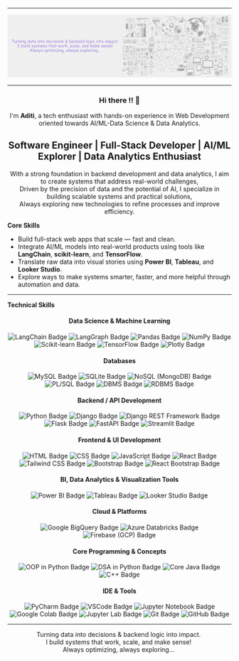 
***

![Banner](./gitprofile.png)

---

<div align="center">

<h3 align="center">  Hi there !! 👋 </h3>

I'm **Aditi**, a tech enthusiast with hands-on experience in Web Development oriented towards AI/ML-Data Science & Data Analytics. 

## **Software Engineer | Full-Stack Developer | AI/ML Explorer | Data Analytics Enthusiast**

With a strong foundation in backend development and data analytics, I aim to create systems that address real-world challenges, <br>
Driven by the precision of data and the potential of AI, I specialize in building scalable systems and practical solutions, <br>
Always exploring new technologies to refine processes and improve efficiency.

</div>

<div>

**Core Skills**

- Build full-stack web apps that scale — fast and clean.
- Integrate AI/ML models into real-world products using tools like **LangChain**, **scikit-learn**, and **TensorFlow**.
- Translate raw data into visual stories using **Power BI**, **Tableau**, and **Looker Studio**.
- Explore ways to make systems smarter, faster, and more helpful through automation and data.

</div>

---

**Technical Skills**

<h4 align="center"> Data Science & Machine Learning </h4>

<p align="center">
  <img src="https://img.shields.io/badge/LangChain-black?style=for-the-badge&logo=langchain" alt="LangChain Badge">
  <img src="https://img.shields.io/badge/LangGraph-black?style=for-the-badge&logo=langgraph" alt="LangGraph Badge">
  <img src="https://img.shields.io/badge/Pandas-black?style=for-the-badge&logo=pandas" alt="Pandas Badge">
  <img src="https://img.shields.io/badge/NumPy-black?style=for-the-badge&logo=numpy" alt="NumPy Badge">
  <img src="https://img.shields.io/badge/ScikitLearn-black?style=for-the-badge&logo=scikitlearn" alt="Scikit-learn Badge">
  <img src="https://img.shields.io/badge/TensorFlow-black?style=for-the-badge&logo=tensorflow" alt="TensorFlow Badge">
  <img src="https://img.shields.io/badge/Plotly-black?style=for-the-badge&logo=plotly" alt="Plotly Badge">
</p>
<h4 align="center">Databases</h4>

<p align="center">
  <img src="https://img.shields.io/badge/MySQL-black?style=for-the-badge&logo=mysql" alt="MySQL Badge">
  <img src="https://img.shields.io/badge/SQLite-black?style=for-the-badge&logo=sqlite" alt="SQLite Badge">
  <img src="https://img.shields.io/badge/NoSQL-black?style=for-the-badge&logo=mongodb" alt="NoSQL (MongoDB) Badge">
  <img src="https://img.shields.io/badge/PL%2FSQL-black?style=for-the-badge&logo=postgresql" alt="PL/SQL Badge">
  <img src="https://img.shields.io/badge/DBMS-black?style=for-the-badge" alt="DBMS Badge">
  <img src="https://img.shields.io/badge/RDBMS-black?style=for-the-badge" alt="RDBMS Badge">
</p>

<h4 align="center">Backend / API Development</h4>

<p align="center">
  <img src="https://img.shields.io/badge/Python-black?style=for-the-badge&logo=python" alt="Python Badge">
  <img src="https://img.shields.io/badge/Django-black?style=for-the-badge&logo=django" alt="Django Badge">
  <img src="https://img.shields.io/badge/Django_REST_Framework-black?style=for-the-badge&logo=django" alt="Django REST Framework Badge">
  <img src="https://img.shields.io/badge/Flask-black?style=for-the-badge&logo=flask" alt="Flask Badge">
  <img src="https://img.shields.io/badge/FastAPI-black?style=for-the-badge&logo=fastapi" alt="FastAPI Badge">
  <img src="https://img.shields.io/badge/Streamlit-black?style=for-the-badge&logo=streamlit" alt="Streamlit Badge">
</p>

<h4 align="center">Frontend & UI Development</h4>

<p align="center">
  <img src="https://img.shields.io/badge/HTML-black?style=for-the-badge&logo=html5" alt="HTML Badge">
  <img src="https://img.shields.io/badge/CSS-black?style=for-the-badge&logo=css" alt="CSS Badge">
  <img src="https://img.shields.io/badge/JavaScript-black?style=for-the-badge&logo=javascript" alt="JavaScript Badge">
  <img src="https://img.shields.io/badge/react-black?style=for-the-badge&logo=react" alt="React Badge">
  <img src="https://img.shields.io/badge/tailwind-black?style=for-the-badge&logo=tailwindcss" alt="Tailwind CSS Badge">
  <img src="https://img.shields.io/badge/bootstrap-black?style=for-the-badge&logo=bootstrap" alt="Bootstrap Badge">
  <img src="https://img.shields.io/badge/react_bootstrap-black?style=for-the-badge&logo=reactbootstrap" alt="React Bootstrap Badge">
</p>

<h4 align="center">BI, Data Analytics & Visualization Tools</h4>

<p align="center">
  <img src="https://img.shields.io/badge/powe_bi-black?style=for-the-badge" alt="Power BI Badge">
  <img src="https://img.shields.io/badge/tableau-black?style=for-the-badge" alt="Tableau Badge">
  <img src="https://img.shields.io/badge/LOOKER_STUDIO-black?style=for-the-badge" alt="Looker Studio Badge">
</p>

<h4 align="center">Cloud & Platforms</h4>

<p align="center">
  <img src="https://img.shields.io/badge/google_bigquery-black?style=for-the-badge&logo=googlebigquery" alt="Google BigQuery Badge">
  <img src="https://img.shields.io/badge/Azure_Databricks-black?style=for-the-badge&logo=databricks" alt="Azure Databricks Badge">
  <img src="https://img.shields.io/badge/GCP_firebase-black?style=for-the-badge&logo=firebase" alt="Firebase (GCP) Badge">
</p>

<h4 align="center">Core Programming & Concepts</h4>

<p align="center">
  <img src="https://img.shields.io/badge/oop-python-black?style=for-the-badge&logo=python" alt="OOP in Python Badge">
  <img src="https://img.shields.io/badge/dsa-python-black?style=for-the-badge&logo=python" alt="DSA in Python Badge">
  <img src="https://img.shields.io/badge/core_java-black?style=for-the-badge&logo=Core%20java" alt="Core Java Badge">
  <img src="https://img.shields.io/badge/c%2B%2B-black?style=for-the-badge&logo=cplusplus" alt="C++ Badge">
</p>

<h4 align="center">IDE & Tools</h4>

<p align="center">
  <img src="https://img.shields.io/badge/pycharm-black?style=for-the-badge&logo=pycharm" alt="PyCharm Badge">
  <img src="https://img.shields.io/badge/vscode-black?style=for-the-badge" alt="VSCode Badge">
  <img src="https://img.shields.io/badge/jupyter_Notebook-black?style=for-the-badge&logo=jupyter" alt="Jupyter Notebook Badge">
  <img src="https://img.shields.io/badge/googlecolab-black?style=for-the-badge&logo=googlecolab" alt="Google Colab Badge">
  <img src="https://img.shields.io/badge/jupyter_Lab-black?style=for-the-badge&logo=jupyter" alt="Jupyter Lab Badge">
  <img src="https://img.shields.io/badge/git-black?style=for-the-badge&logo=git" alt="Git Badge">
  <img src="https://img.shields.io/badge/github-black?style=for-the-badge&logo=github" alt="GitHub Badge">
</p>

***
<div align="right" style="text-align:center; max-width: 500px;">
  Turning data into decisions & backend logic into impact.<br>
  I build systems that work, scale, and make sense!<br>
  Always optimizing, always exploring…
</div>
